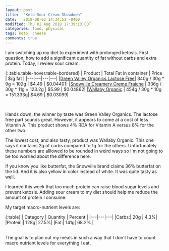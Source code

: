 ```yaml
---
layout: post
title:  "Keto Sour Cream Showdown"
date:   2018-08-02 14:34:51 -0400
modified: Thu 02 Aug 2018 17:39:13 EDT
categories: food, physical
tags: keto, cheese
comments: true
---
```


I am switching up my diet to experiment with prolonged ketosis.  First question, how to add a significant quantity of fat without carbs and extra protein.  Today, I review sour cream.

{:.table.table-hover.table-bordered}
| Product | Total Fat in container | Price | $/g fat |
|---|---|---|---|
|[Green Valley Organics Lactose Free][1]| 340g / 30g * 9g = 102g | $4.49 | $0.04401|
|[Snowville Creamery Creme Fraiche][2] | 336g / 30g * 11g = 123.2g | $5.99 | $0.04862|
|[Wallaby Organic][3] | 454g / 30g * 10g = 151.333g| $4.69 | $0.03099|

<br/>

Hands down, the winner by taste was Green Valley Organics.  The lactose free part sounds great.  However, it appears to come at a cost of less Vitamin A.  This product shows 4% RDA for Vitamin A versus 8% for the other two.  

The lowest cost, and also tasty, product was Wallaby Organic.  This one says it contains 2g of carbs compared to 1g for the others.  Unfortunately these numbers are alllowed to be rounded in weird ways so I'm not going to be too worried about the difference here.  

If you know you like butterfat, the Snowville brand claims 36% butterfat on the lid.  And it is also yellow in color instead of white.  It was quite tasty as well.  

I learned this week that too much protein can raise blood sugar levels and prevent ketosis.  Adding sour cream to my diet should help me reduce the amount of protein I consume.  

My target macro-nutrient levels are:  

{:table}
| Category | Quantity | Percent |
|---|---|---|
|Carbs:| 20g | 4.3%|
|Protein:| 128g| 27.5%|
|Fat:| 141g| 68.2% |

<br/>
The goal is to plan out my meals in such a way that I don't have to count macro nutrient levels for everything I eat.


[1]: https://photos.google.com/share/AF1QipN5qVN6gbzbXH4t_ELQ88fmwxdHKpyEuvcfRuklzW6YFV9VzPdvwx1dF_77cDUmpA?key=VjZoQW5jR09RNjFWX1pTZWNxaWV0bVFUaFNTQm53
[2]: https://photos.google.com/share/AF1QipNiCaNBrwZ_fSt-Su_74q-LVFD1FkwIDvq9Dnz-fAwLSA4w1IkvhSihzFOChLxl5g?key=YzNzSXFsZjhtQUYycXN1VGZXUUwxSUVmT1NvVk9R
[3]: https://photos.google.com/share/AF1QipO11SvHEw1wtqUQaAi2-nY2wcKb2E1d35UvMZBCMta_fl_y6LrghStjK4PjZughWw?key=Z1JJbVBWcnNXamFVaEFvd2x6eTVnR2VsQV85cVJn

<script>
window.onload = function () {
    // console.log( 'ready!' )
    let nodelist = document.getElementsByTagName('thead')
    for (let elem of nodelist) {
        elem.classList.add('thead-light')
    }
    // console.log( 'finished')
}
</script>
